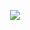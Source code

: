 <span align="center">
  
[![](https://user-images.githubusercontent.com/6116462/202800978-b6b1cabe-f04f-4ed8-886b-85eeed394c19.png)](https://gist.github.com/lukiss/271898a54009e8fb6e6af103fbe5b619)
  
</span>
